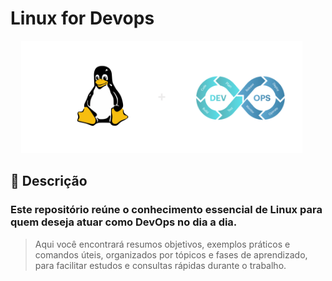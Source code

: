 # Linux for Devops

<p align="center">
  <img src="./image.svg" alt="Associate Cloud Engineer" width="450" />
  &nbsp;&nbsp;&nbsp;&nbsp;
</p>

## 📌 Descrição

### Este repositório reúne o conhecimento essencial de Linux para quem deseja atuar como DevOps no dia a dia.

> Aqui você encontrará resumos objetivos, exemplos práticos e comandos úteis, organizados por tópicos e fases de aprendizado, para facilitar estudos e consultas rápidas durante o trabalho.